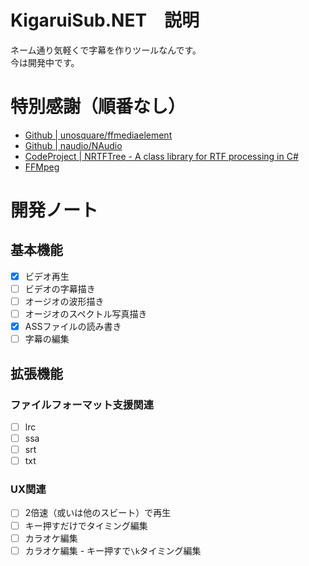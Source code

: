 # KigaruiSub.NET　説明

ネーム通り気軽くで字幕を作りツールなんです。  
今は開発中です。

# 特別感謝（順番なし）

- [Github | unosquare/ffmediaelement](https://github.com/unosquare/ffmediaelement)  
- [Github | naudio/NAudio](https://github.com/naudio/NAudio)  
- [CodeProject | NRTFTree - A class library for RTF processing in C#](https://www.codeproject.com/Articles/11306/NRTFTree-A-class-library-for-RTF-processing-in-C)  
- [FFMpeg](https://ffmpeg.org/)  

# 開発ノート

## 基本機能

- [x] ビデオ再生  
- [ ] ビデオの字幕描き  
- [ ] オージオの波形描き  
- [ ] オージオのスペクトル写真描き  
- [x] ASSファイルの読み書き  
- [ ] 字幕の編集  

## 拡張機能

### ファイルフォーマット支援関連

- [ ] lrc
- [ ] ssa
- [ ] srt
- [ ] txt

### UX関連

- [ ] 2倍速（或いは他のスビート）で再生  
- [ ] キー押すだけでタイミング編集
- [ ] カラオケ編集  
- [ ] カラオケ編集 - キー押すで`\k`タイミング編集
